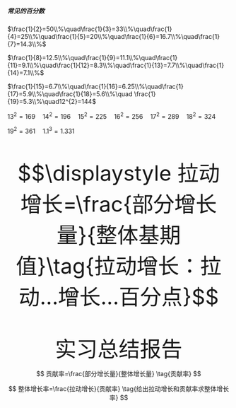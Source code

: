 ##### 常见的百分数

$\frac{1}{2}=50\\%\quad\frac{1}{3}=33\\%\quad\frac{1}{4}=25\\%\quad\frac{1}{5}=20\\%\quad\frac{1}{6}=16.7\\%\quad\frac{1}{7}=14.3\\%$

$\frac{1}{8}=12.5\\%\quad\frac{1}{9}=11.1\\%\quad\frac{1}{11}=9.1\\%\quad\frac{1}{12}=8.3\\%\quad\frac{1}{13}=7.7\\%\quad\frac{1}{14}=7.1\\%$

$\frac{1}{15}=6.7\\%\quad\frac{1}{16}=6.25\\%\quad\frac{1}{17}=5.9\\%\quad\frac{1}{18}=5.6\\%\quad \frac{1}{19}=5.3\\%\quad12^{2}=144$

$13^{2}=169\quad14^{2}=196\quad15^{2}=225\quad16^{2}=256\quad17^{2}=289\quad18^{2}=324$

$19^{2}=361\quad1.1^{3}=1.331$

<div align='center' ><font size='70'>

$$\displaystyle 拉动增长=\frac{部分增长量}{整体基期值}\tag{拉动增长：拉动...增长...百分点}$$

实习总结报告</font></div>

$$
贡献率=\frac{部分增长量}{整体增长量} \tag{贡献率}
$$

$$
整体增长率=\frac{拉动增长}{贡献率} \tag{给出拉动增长和贡献率求整体增长率}
$$
